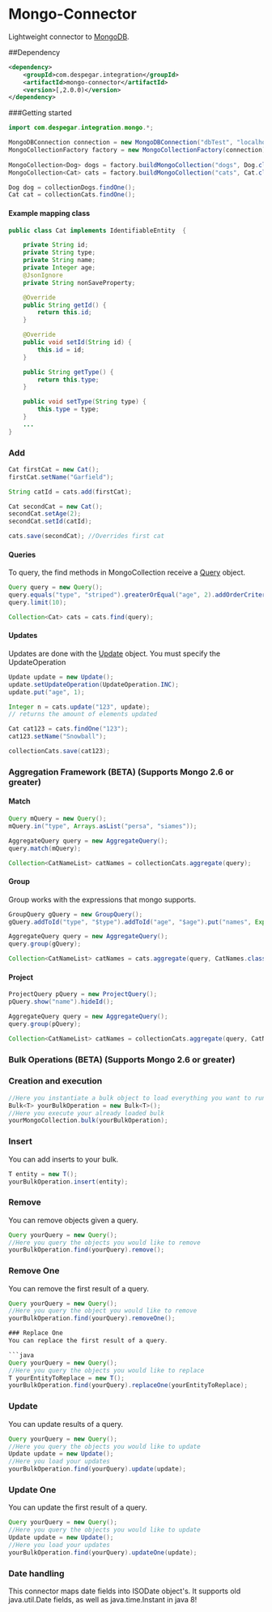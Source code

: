 Mongo-Connector
===============

Lightweight connector to [MongoDB](http://www.mongodb.org/).

##Dependency

```xml
<dependency>
	<groupId>com.despegar.integration</groupId>
	<artifactId>mongo-connector</artifactId>
	<version>[,2.0.0)</version>
</dependency>
```


###Getting started

```java
import com.despegar.integration.mongo.*;

MongoDBConnection connection = new MongoDBConnection("dbTest", "localhost:27017");
MongoCollectionFactory factory = new MongoCollectionFactory(connection);
            
MongoCollection<Dog> dogs = factory.buildMongoCollection("dogs", Dog.class);
MongoCollection<Cat> cats = factory.buildMongoCollection("cats", Cat.class);

Dog dog = collectionDogs.findOne();
Cat cat = collectionCats.findOne();
```

#### Example mapping class

```java
public class Cat implements IdentifiableEntity  {

    private String id;
	private String type;
	private String name;
	private Integer age;
	@JsonIgnore
	private String nonSaveProperty;

    @Override
    public String getId() {
        return this.id;
    }

    @Override
    public void setId(String id) {
        this.id = id;	
    }

    public String getType() {
	    return this.type;
	}

	public void setType(String type) {
	    this.type = type;
	}
	...   
}
```

### Add

```java
Cat firstCat = new Cat();
firstCat.setName("Garfield");       

String catId = cats.add(firstCat);

Cat secondCat = new Cat();
secondCat.setAge(2);
secondCat.setId(catId);

cats.save(secondCat); //Overrides first cat
```


#### Queries

To query, the find methods in MongoCollection receive a [Query](https://github.com/despegar/mongo-connector/blob/master/src/main/java/com/despegar/integration/mongo/query/Query.java) object.

```java
Query query = new Query();
query.equals("type", "striped").greaterOrEqual("age", 2).addOrderCriteria("age", OrderDirection.DESC);
query.limit(10);

Collection<Cat> cats = cats.find(query);
```

#### Updates

Updates are done with the [Update](https://github.com/despegar/mongo-connector/blob/master/src/main/java/com/despegar/integration/mongo/query/Update.java) object. You must specify the UpdateOperation

```java
Update update = new Update();
update.setUpdateOperation(UpdateOperation.INC);
update.put("age", 1);

Integer n = cats.update("123", update);
// returns the amount of elements updated

Cat cat123 = cats.findOne("123");
cat123.setName("Snowball");

collectionCats.save(cat123);
```

### Aggregation Framework (BETA) (Supports Mongo 2.6 or greater)

#### Match

```java
Query mQuery = new Query();
mQuery.in("type", Arrays.asList("persa", "siames"));

AggregateQuery query = new AggregateQuery();
query.match(mQuery);

Collection<CatNameList> catNames = collectionCats.aggregate(query);
```

#### Group

Group works with the expressions that mongo supports.

```java
GroupQuery gQuery = new GroupQuery();
gQuery.addToId("type", "$type").addToId("age", "$age").put("names", Expression.push("$name"));

AggregateQuery query = new AggregateQuery();
query.group(gQuery);

Collection<CatNameList> catNames = cats.aggregate(query, CatNames.class);
```

#### Project

```java
ProjectQuery pQuery = new ProjectQuery();
pQuery.show("name").hideId();

AggregateQuery query = new AggregateQuery();
query.group(pQuery);

Collection<CatNameList> catNames = collectionCats.aggregate(query, CatNames.class);
```

### Bulk Operations (BETA) (Supports Mongo 2.6 or greater)

### Creation and execution
```java
//Here you instantiate a bulk object to load everything you want to run
Bulk<T> yourBulkOperation = new Bulk<T>();
//Here you execute your already loaded bulk
yourMongoCollection.bulk(yourBulkOperation);
```

### Insert
You can add inserts to your bulk.

```java
T entity = new T();
yourBulkOperation.insert(entity);
```

### Remove
You can remove objects given a query.

```java
Query yourQuery = new Query();
//Here you query the objects you would like to remove
yourBulkOperation.find(yourQuery).remove();
```

### Remove One
You can remove the first result of a query.

```java
Query yourQuery = new Query();
//Here you query the object you would like to remove
yourBulkOperation.find(yourQuery).removeOne();

### Replace One
You can replace the first result of a query.

```java
Query yourQuery = new Query();
//Here you query the objects you would like to replace
T yourEntityToReplace = new T();
yourBulkOperation.find(yourQuery).replaceOne(yourEntityToReplace);
```

### Update
You can update results of a query.

```java
Query yourQuery = new Query();
//Here you query the objects you would like to update
Update update = new Update();
//Here you load your updates
yourBulkOperation.find(yourQuery).update(update);
```

### Update One
You can update the first result of a query.

```java
Query yourQuery = new Query();
//Here you query the objects you would like to update
Update update = new Update();
//Here you load your updates
yourBulkOperation.find(yourQuery).updateOne(update);
```

### Date handling

This connector maps date fields into ISODate object's. It supports old java.util.Date fields, as well as java.time.Instant in java 8!

